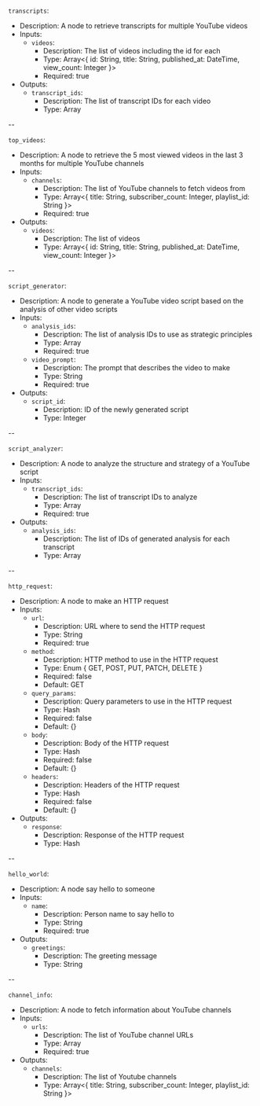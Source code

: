 `transcripts`:
* Description: A node to retrieve transcripts for multiple YouTube videos
* Inputs:
  - `videos`:
    * Description: The list of videos including the id for each
    * Type: Array<{ id: String, title: String, published_at: DateTime, view_count: Integer }>
    * Required: true
* Outputs:
  - `transcript_ids`:
    * Description: The list of transcript IDs for each video
    * Type: Array<Integer>

--

`top_videos`:
* Description: A node to retrieve the 5 most viewed videos in the last 3 months for multiple YouTube channels
* Inputs:
  - `channels`:
    * Description: The list of YouTube channels to fetch videos from
    * Type: Array<{ title: String, subscriber_count: Integer, playlist_id: String }>
    * Required: true
* Outputs:
  - `videos`:
    * Description: The list of videos
    * Type: Array<{ id: String, title: String, published_at: DateTime, view_count: Integer }>

--

`script_generator`:
* Description: A node to generate a YouTube video script based on the analysis of other video scripts
* Inputs:
  - `analysis_ids`:
    * Description: The list of analysis IDs to use as strategic principles
    * Type: Array<Integer>
    * Required: true
  - `video_prompt`:
    * Description: The prompt that describes the video to make
    * Type: String
    * Required: true
* Outputs:
  - `script_id`:
    * Description: ID of the newly generated script
    * Type: Integer

--

`script_analyzer`:
* Description: A node to analyze the structure and strategy of a YouTube script
* Inputs:
  - `transcript_ids`:
    * Description: The list of transcript IDs to analyze
    * Type: Array<Integer>
    * Required: true
* Outputs:
  - `analysis_ids`:
    * Description: The list of IDs of generated analysis for each transcript
    * Type: Array<Integer>

--

`http_request`:
* Description: A node to make an HTTP request
* Inputs:
  - `url`:
    * Description: URL where to send the HTTP request
    * Type: String
    * Required: true
  - `method`:
    * Description: HTTP method to use in the HTTP request
    * Type: Enum { GET, POST, PUT, PATCH, DELETE }
    * Required: false
    * Default: GET
  - `query_params`:
    * Description: Query parameters to use in the HTTP request
    * Type: Hash
    * Required: false
    * Default: {}
  - `body`:
    * Description: Body of the HTTP request
    * Type: Hash
    * Required: false
    * Default: {}
  - `headers`:
    * Description: Headers of the HTTP request
    * Type: Hash
    * Required: false
    * Default: {}
* Outputs:
  - `response`:
    * Description: Response of the HTTP request
    * Type: Hash

--

`hello_world`:
* Description: A node say hello to someone
* Inputs:
  - `name`:
    * Description: Person name to say hello to
    * Type: String
    * Required: true
* Outputs:
  - `greetings`:
    * Description: The greeting message
    * Type: String

--

`channel_info`:
* Description: A node to fetch information about YouTube channels
* Inputs:
  - `urls`:
    * Description: The list of YouTube channel URLs
    * Type: Array<String>
    * Required: true
* Outputs:
  - `channels`:
    * Description: The list of Youtube channels
    * Type: Array<{ title: String, subscriber_count: Integer, playlist_id: String }>
